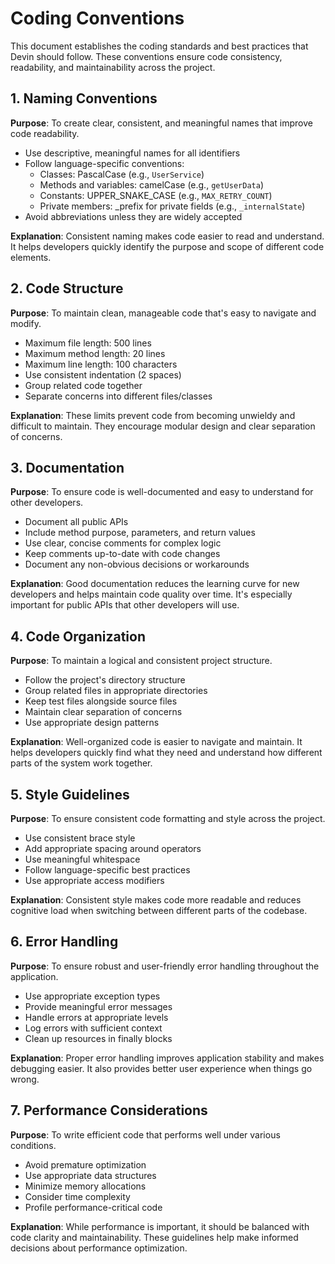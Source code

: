 # Coding Conventions

This document establishes the coding standards and best practices that Devin should follow. These conventions ensure code consistency, readability, and maintainability across the project.

## 1. Naming Conventions
**Purpose**: To create clear, consistent, and meaningful names that improve code readability.

- Use descriptive, meaningful names for all identifiers
- Follow language-specific conventions:
  - Classes: PascalCase (e.g., `UserService`)
  - Methods and variables: camelCase (e.g., `getUserData`)
  - Constants: UPPER_SNAKE_CASE (e.g., `MAX_RETRY_COUNT`)
  - Private members: _prefix for private fields (e.g., `_internalState`)
- Avoid abbreviations unless they are widely accepted

**Explanation**: Consistent naming makes code easier to read and understand. It helps developers quickly identify the purpose and scope of different code elements.

## 2. Code Structure
**Purpose**: To maintain clean, manageable code that's easy to navigate and modify.

- Maximum file length: 500 lines
- Maximum method length: 20 lines
- Maximum line length: 100 characters
- Use consistent indentation (2 spaces)
- Group related code together
- Separate concerns into different files/classes

**Explanation**: These limits prevent code from becoming unwieldy and difficult to maintain. They encourage modular design and clear separation of concerns.

## 3. Documentation
**Purpose**: To ensure code is well-documented and easy to understand for other developers.

- Document all public APIs
- Include method purpose, parameters, and return values
- Use clear, concise comments for complex logic
- Keep comments up-to-date with code changes
- Document any non-obvious decisions or workarounds

**Explanation**: Good documentation reduces the learning curve for new developers and helps maintain code quality over time. It's especially important for public APIs that other developers will use.

## 4. Code Organization
**Purpose**: To maintain a logical and consistent project structure.

- Follow the project's directory structure
- Group related files in appropriate directories
- Keep test files alongside source files
- Maintain clear separation of concerns
- Use appropriate design patterns

**Explanation**: Well-organized code is easier to navigate and maintain. It helps developers quickly find what they need and understand how different parts of the system work together.

## 5. Style Guidelines
**Purpose**: To ensure consistent code formatting and style across the project.

- Use consistent brace style
- Add appropriate spacing around operators
- Use meaningful whitespace
- Follow language-specific best practices
- Use appropriate access modifiers

**Explanation**: Consistent style makes code more readable and reduces cognitive load when switching between different parts of the codebase.

## 6. Error Handling
**Purpose**: To ensure robust and user-friendly error handling throughout the application.

- Use appropriate exception types
- Provide meaningful error messages
- Handle errors at appropriate levels
- Log errors with sufficient context
- Clean up resources in finally blocks

**Explanation**: Proper error handling improves application stability and makes debugging easier. It also provides better user experience when things go wrong.

## 7. Performance Considerations
**Purpose**: To write efficient code that performs well under various conditions.

- Avoid premature optimization
- Use appropriate data structures
- Minimize memory allocations
- Consider time complexity
- Profile performance-critical code

**Explanation**: While performance is important, it should be balanced with code clarity and maintainability. These guidelines help make informed decisions about performance optimization. 